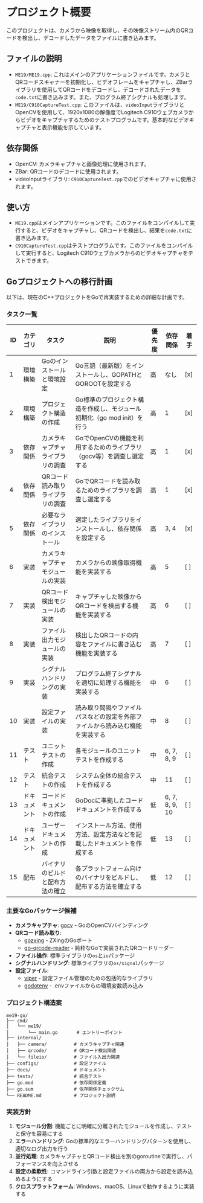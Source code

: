 # プロジェクト概要

このプロジェクトは、カメラから映像を取得し、その映像ストリーム内のQRコードを検出し、デコードしたデータをファイルに書き込みます。

## ファイルの説明

* `ME19/ME19.cpp`: これはメインのアプリケーションファイルです。カメラとQRコードスキャナーを初期化し、ビデオフレームをキャプチャし、ZBarライブラリを使用してQRコードをデコードし、デコードされたデータを`code.txt`に書き込みます。また、プログラム終了シグナルも処理します。
* `ME19/C910CaptureTest.cpp`: このファイルは、`videoInput`ライブラリとOpenCVを使用して、1920x1080の解像度でLogitech C910ウェブカメラからビデオをキャプチャするためのテストプログラムです。基本的なビデオキャプチャと表示機能を示しています。

## 依存関係

* OpenCV: カメラキャプチャと画像処理に使用されます。
* ZBar: QRコードのデコードに使用されます。
* videoInputライブラリ: `C910CaptureTest.cpp`でのビデオキャプチャに使用されます。

## 使い方

* `ME19.cpp`はメインアプリケーションです。このファイルをコンパイルして実行すると、ビデオをキャプチャし、QRコードを検出し、結果を`code.txt`に書き込みます。
* `C910CaptureTest.cpp`はテストプログラムです。このファイルをコンパイルして実行すると、Logitech C910ウェブカメラからのビデオキャプチャをテストできます。

## Goプロジェクトへの移行計画

以下は、現在のC++プロジェクトをGoで再実装するための詳細な計画です。

### タスク一覧

| ID | カテゴリ | タスク | 説明 | 優先度 | 依存関係 | 着手 |
|---|---|---|---|---|---|---|
| 1 | 環境構築 | Goのインストールと環境設定 | Go言語（最新版）をインストールし、GOPATHとGOROOTを設定する | 高 | なし | [x] |
| 2 | 環境構築 | プロジェクト構造の作成 | Go標準のプロジェクト構造を作成し、モジュール初期化（go mod init）を行う | 高 | 1 | [x] |
| 3 | 依存関係 | カメラキャプチャライブラリの調査 | GoでOpenCVの機能を利用するためのライブラリ（gocv等）を調査し選定する | 高 | 1 | [x] |
| 4 | 依存関係 | QRコード読み取りライブラリの調査 | GoでQRコードを読み取るためのライブラリを調査し選定する | 高 | 1 | [x] |
| 5 | 依存関係 | 必要なライブラリのインストール | 選定したライブラリをインストールし、依存関係を設定する | 高 | 3, 4 | [x] |
| 6 | 実装 | カメラキャプチャモジュールの実装 | カメラからの映像取得機能を実装する | 高 | 5 | [ ] |
| 7 | 実装 | QRコード検出モジュールの実装 | キャプチャした映像からQRコードを検出する機能を実装する | 高 | 6 | [ ] |
| 8 | 実装 | ファイル出力モジュールの実装 | 検出したQRコードの内容をファイルに書き込む機能を実装する | 高 | 7 | [ ] |
| 9 | 実装 | シグナルハンドリングの実装 | プログラム終了シグナルを適切に処理する機能を実装する | 中 | 6 | [ ] |
| 10 | 実装 | 設定ファイルの実装 | 読み取り間隔やファイルパスなどの設定を外部ファイルから読み込む機能を実装する | 中 | 8 | [ ] |
| 11 | テスト | ユニットテストの作成 | 各モジュールのユニットテストを作成する | 中 | 6, 7, 8, 9 | [ ] |
| 12 | テスト | 統合テストの作成 | システム全体の統合テストを作成する | 中 | 11 | [ ] |
| 13 | ドキュメント | コードドキュメントの作成 | GoDocに準拠したコードドキュメントを作成する | 低 | 6, 7, 8, 9, 10 | [ ] |
| 14 | ドキュメント | ユーザードキュメントの作成 | インストール方法、使用方法、設定方法などを記載したドキュメントを作成する | 低 | 13 | [ ] |
| 15 | 配布 | バイナリのビルドと配布方法の確立 | 各プラットフォーム向けのバイナリをビルドし、配布する方法を確立する | 低 | 12 | [ ] |

### 主要なGoパッケージ候補

* **カメラキャプチャ**: [gocv](https://github.com/hybridgroup/gocv) - GoのOpenCVバインディング
* **QRコード読み取り**: 
  * [gozxing](https://github.com/makiuchi-d/gozxing) - ZXingのGoポート
  * [go-qrcode-reader](https://github.com/tuotoo/qrcode) - 純粋なGoで実装されたQRコードリーダー
* **ファイル操作**: 標準ライブラリの`os`と`io`パッケージ
* **シグナルハンドリング**: 標準ライブラリの`os/signal`パッケージ
* **設定ファイル**: 
  * [viper](https://github.com/spf13/viper) - 設定ファイル管理のための包括的なライブラリ
  * [godotenv](https://github.com/joho/godotenv) - .envファイルからの環境変数読み込み

### プロジェクト構造案

```
me19-go/
├── cmd/
│   └── me19/
│       └── main.go       # エントリーポイント
├── internal/
│   ├── camera/          # カメラキャプチャ関連
│   ├── qrcode/          # QRコード検出関連
│   └── fileio/          # ファイル入出力関連
├── configs/             # 設定ファイル
├── docs/                # ドキュメント
├── tests/               # 統合テスト
├── go.mod               # 依存関係定義
├── go.sum               # 依存関係チェックサム
└── README.md            # プロジェクト説明
```

### 実装方針

1. **モジュール分割**: 機能ごとに明確に分離されたモジュールを作成し、テストと保守を容易にする
2. **エラーハンドリング**: Goの標準的なエラーハンドリングパターンを使用し、適切なログ出力を行う
3. **並行処理**: カメラキャプチャとQRコード検出を別のgoroutineで実行し、パフォーマンスを向上させる
4. **設定の柔軟性**: コマンドライン引数と設定ファイルの両方から設定を読み込めるようにする
5. **クロスプラットフォーム**: Windows、macOS、Linuxで動作するように実装する
